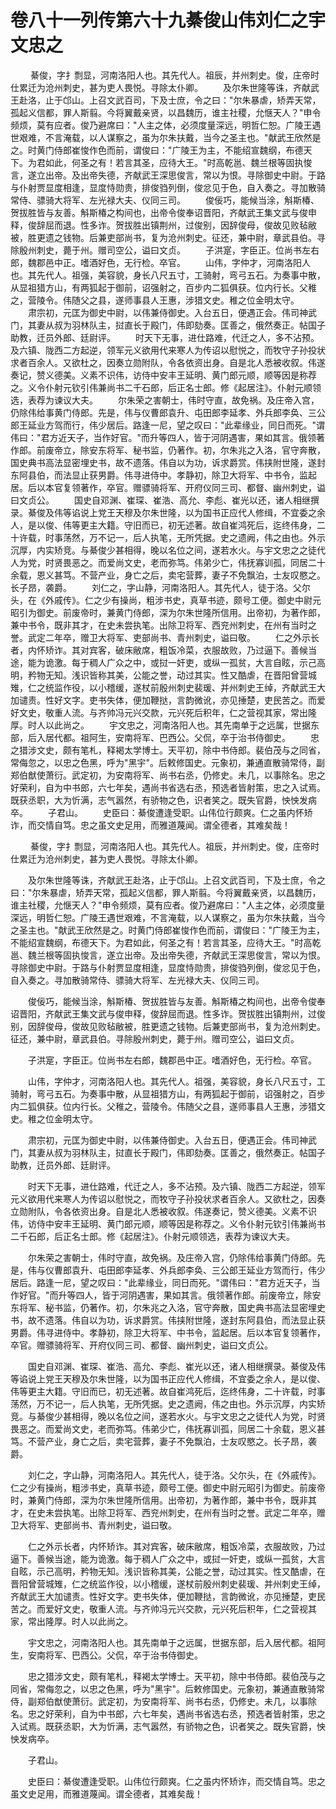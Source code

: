 # 卷八十一列传第六十九綦俊山伟刘仁之宇文忠之

 　　綦俊，字扌剽显，河南洛阳人也。其先代人。祖辰，并州刺史。俊，庄帝时仕累迁为沧州刺史，甚为吏人畏悦。寻除太仆卿。 　　及尔朱世隆等诛，齐献武王赴洛，止于邙山。上召文武百司，下及士庶，令之曰："尔朱暴虐，矫弄天常，孤起义信都，罪人斯翦。今将翼戴亲贤，以昌魏历，谁主社稷，允惬天人？"申令频烦，莫有应者。俊乃避席曰："人主之体，必须度量深远，明哲仁恕。广陵王遇世艰难，不言淹载，以人谋察之，虽为尔朱扶戴，当今之圣主也。"献武王欣然是之。时黄门侍郎崔悛作色而前，谓俊曰："广陵王为主，不能绍宣魏纲，布德天下。为君如此，何圣之有！若言其圣，应待大王。"时高乾邕、魏兰根等固执悛言，遂立出帝。及出帝失德，齐献武王深思俊言，常以为恨。寻除御史中尉。于路与仆射贾显度相逢，显度恃勋贵，排俊驺列倒，俊忿见于色，自入奏之。寻加散骑常侍、骠骑大将军、左光禄大夫、仪同三司。 　　俊佞巧，能候当涂，斛斯椿、贺拔胜皆与友善。斛斯椿之构间也，出帝令俊奉诏晋阳，齐献武王集文武与俊申释，俊辞屈而退。性多诈。贺拔胜出镇荆州，过俊别，因辞俊母，俊故见败毡敝被，胜更遗之钱物。后兼吏部尚书，复为沧州刺史。征还，兼中尉，章武县伯。寻除殷州刺史，薨于州。赠司空公，谥曰文贞。 　　子洪寔，字臣正。位尚书左右郎，魏郡邑中正。嗜酒好色，无行检。卒官。 　　山伟，字仲才，河南洛阳人也。其先代人。祖强，美容貌，身长八尺五寸，工骑射，弯弓五石。为奏事中散，从显祖猎方山，有两狐起于御前，诏强射之，百步内二狐俱获。位内行长。父稚之，营陵令。伟随父之县，遂师事县人王惠，涉猎文史。稚之位金明太守。 　　肃宗初，元匡为御史中尉，以伟兼侍御史。入台五日，便遇正会。伟司神武门，其妻从叔为羽林队主，挝直长于殿门，伟即劾奏。匡善之，俄然奏正。帖国子助教，迁员外郎、廷尉评。 　　时天下无事，进仕路难，代迁之人，多不沾预。及六镇、陇西二方起逆，领军元义欲用代来寒人为传诏以慰悦之，而牧守子孙投状求者百余人。又欲杜之，因奏立勋附队，令各依资出身。自是北人悉被收叙。伟遂奏记，赞义德美。义素不识伟，访侍中安丰王延明、黄门郎元顺，顺等因是称荐之。义令仆射元钦引伟兼尚书二千石郎，后正名士郎。修《起居注》。仆射元顺领选，表荐为谏议大夫。 　　尔朱荣之害朝士，伟时守直，故免祸。及庄帝入宫，仍除伟给事黄门侍郎。先是，伟与仪曹郎袁升、屯田郎李延孝、外兵郎李奂、三公郎王延业方驾而行，伟少居后。路逢一尼，望之叹曰："此辈缘业，同日而死。"谓伟曰："君方近天子，当作好官。"而升等四人，皆于河阴遇害，果如其言。俄领著作郎。前废帝立，除安东将军、秘书监，仍著作。初，尔朱兆之入洛，官守奔散，国史典书高法显密埋史书，故不遗落。伟自以为功，诉求爵赏。伟挟附世隆，遂封东阿县伯，而法显止获男爵。伟寻进侍中。孝静初，除卫大将军、中书令，监起居。后以本官复领著作，卒官。赠骠骑将军、开府仪同三司、都督、幽州刺史，谥曰文贞公。 　　国史自邓渊、崔琛、崔浩、高允、李彪、崔光以还，诸人相继撰录。綦俊及伟等谄说上党王天穆及尔朱世隆，以为国书正应代人修缉，不宜委之余人，是以俊、伟等更主大籍。守旧而已，初无述著。故自崔鸿死后，迄终伟身，二十许载，时事荡然，万不记一，后人执笔，无所凭据。史之遗阙，伟之由也。外示沉厚，内实矫竞。与綦俊少甚相得，晚以名位之间，遂若水火。与宇文忠之之徒代人为党，时贤畏恶之。而爱尚文史，老而弥笃。伟弟少亡，伟抚寡训孤，同居二十余载，恩义甚笃。不营产业，身亡之后，卖宅营葬，妻子不免飘泊，士友叹愍之。长子昂，袭爵。 　　刘仁之，字山静，河南洛阳人。其先代人，徒于洛。父尔头，在《外戚传》。仁之少有操尚，粗涉书史，真草书迹，颇号工便。御史中尉元昭引为御史。前废帝时，兼黄门侍郎，深为尔朱世隆所信用。出帝初，为著作郎，兼中书令，既非其才，在史未尝执笔。出除卫将军、西兖州刺史，在州有当时之誉。武定二年卒，赠卫大将军、吏部尚书、青州刺史，谥曰敬。 　　仁之外示长者，内怀矫诈。其对宾客，破床敝席，粗饭冷菜，衣服故败，乃过逼下。善候当途，能为诡激。每于稠人广众之中，或挝一奸吏，或纵一孤贫，大言自眩，示己高明，矜物无知。浅识皆称其美，公能之誉，动过其实。性又酷虐，在晋阳曾营城雉，仁之统监作役，以小稽缓，遂杖前殷州刺史裴瑗、并州刺史王绰，齐献武王大加谴责。性好文字。吏书失体，便加鞭挞，言韵微讹，亦见捶楚，吏民苦之。而爱好文史，敬重人流。与齐帅冯元兴交款，元兴死后积年，仁之营视其家，常出隆厚。时人以此尚之。 　　宇文忠之，河南洛阳人也。其先南单于之远属，世据东部，后入居代都。祖阿生，安南将军、巴西公。父侃，卒于治书侍御史。 　　忠之猎涉文史，颇有笔札，释褐太学博士。天平初，除中书侍郎。裴伯茂与之同省，常侮忽之，以忠之色黑，呼为"黑宇"。后敕修国史。元象初，兼通直散骑常侍，副郑伯猷使萧衍。武定初，为安南将军、尚书右丞，仍修史。未几，以事除名。忠之好荣利，自为中书郎，六七年矣，遇尚书省选右丞，预选者皆射策，忠之入试焉。既获丞职，大为忻满，志气嚣然，有骄物之色，识者笑之。既失官爵，怏怏发病卒。 　　子君山。 　　史臣曰：綦俊遭逢受职。山伟位行颇爽。仁之虽内怀矫诈，而交情自笃。忠之虽文史足用，而雅道蔑闻。谓全德者，其难矣哉！

 　　綦俊，字扌剽显，河南洛阳人也。其先代人。祖辰，并州刺史。俊，庄帝时仕累迁为沧州刺史，甚为吏人畏悦。寻除太仆卿。

　　及尔朱世隆等诛，齐献武王赴洛，止于邙山。上召文武百司，下及士庶，令之曰："尔朱暴虐，矫弄天常，孤起义信都，罪人斯翦。今将翼戴亲贤，以昌魏历，谁主社稷，允惬天人？"申令频烦，莫有应者。俊乃避席曰："人主之体，必须度量深远，明哲仁恕。广陵王遇世艰难，不言淹载，以人谋察之，虽为尔朱扶戴，当今之圣主也。"献武王欣然是之。时黄门侍郎崔悛作色而前，谓俊曰："广陵王为主，不能绍宣魏纲，布德天下。为君如此，何圣之有！若言其圣，应待大王。"时高乾邕、魏兰根等固执悛言，遂立出帝。及出帝失德，齐献武王深思俊言，常以为恨。寻除御史中尉。于路与仆射贾显度相逢，显度恃勋贵，排俊驺列倒，俊忿见于色，自入奏之。寻加散骑常侍、骠骑大将军、左光禄大夫、仪同三司。

　　俊佞巧，能候当涂，斛斯椿、贺拔胜皆与友善。斛斯椿之构间也，出帝令俊奉诏晋阳，齐献武王集文武与俊申释，俊辞屈而退。性多诈。贺拔胜出镇荆州，过俊别，因辞俊母，俊故见败毡敝被，胜更遗之钱物。后兼吏部尚书，复为沧州刺史。征还，兼中尉，章武县伯。寻除殷州刺史，薨于州。赠司空公，谥曰文贞。

　　子洪寔，字臣正。位尚书左右郎，魏郡邑中正。嗜酒好色，无行检。卒官。

　　山伟，字仲才，河南洛阳人也。其先代人。祖强，美容貌，身长八尺五寸，工骑射，弯弓五石。为奏事中散，从显祖猎方山，有两狐起于御前，诏强射之，百步内二狐俱获。位内行长。父稚之，营陵令。伟随父之县，遂师事县人王惠，涉猎文史。稚之位金明太守。

　　肃宗初，元匡为御史中尉，以伟兼侍御史。入台五日，便遇正会。伟司神武门，其妻从叔为羽林队主，挝直长于殿门，伟即劾奏。匡善之，俄然奏正。帖国子助教，迁员外郎、廷尉评。

　　时天下无事，进仕路难，代迁之人，多不沾预。及六镇、陇西二方起逆，领军元义欲用代来寒人为传诏以慰悦之，而牧守子孙投状求者百余人。又欲杜之，因奏立勋附队，令各依资出身。自是北人悉被收叙。伟遂奏记，赞义德美。义素不识伟，访侍中安丰王延明、黄门郎元顺，顺等因是称荐之。义令仆射元钦引伟兼尚书二千石郎，后正名士郎。修《起居注》。仆射元顺领选，表荐为谏议大夫。

　　尔朱荣之害朝士，伟时守直，故免祸。及庄帝入宫，仍除伟给事黄门侍郎。先是，伟与仪曹郎袁升、屯田郎李延孝、外兵郎李奂、三公郎王延业方驾而行，伟少居后。路逢一尼，望之叹曰："此辈缘业，同日而死。"谓伟曰："君方近天子，当作好官。"而升等四人，皆于河阴遇害，果如其言。俄领著作郎。前废帝立，除安东将军、秘书监，仍著作。初，尔朱兆之入洛，官守奔散，国史典书高法显密埋史书，故不遗落。伟自以为功，诉求爵赏。伟挟附世隆，遂封东阿县伯，而法显止获男爵。伟寻进侍中。孝静初，除卫大将军、中书令，监起居。后以本官复领著作，卒官。赠骠骑将军、开府仪同三司、都督、幽州刺史，谥曰文贞公。

　　国史自邓渊、崔琛、崔浩、高允、李彪、崔光以还，诸人相继撰录。綦俊及伟等谄说上党王天穆及尔朱世隆，以为国书正应代人修缉，不宜委之余人，是以俊、伟等更主大籍。守旧而已，初无述著。故自崔鸿死后，迄终伟身，二十许载，时事荡然，万不记一，后人执笔，无所凭据。史之遗阙，伟之由也。外示沉厚，内实矫竞。与綦俊少甚相得，晚以名位之间，遂若水火。与宇文忠之之徒代人为党，时贤畏恶之。而爱尚文史，老而弥笃。伟弟少亡，伟抚寡训孤，同居二十余载，恩义甚笃。不营产业，身亡之后，卖宅营葬，妻子不免飘泊，士友叹愍之。长子昂，袭爵。

　　刘仁之，字山静，河南洛阳人。其先代人，徒于洛。父尔头，在《外戚传》。仁之少有操尚，粗涉书史，真草书迹，颇号工便。御史中尉元昭引为御史。前废帝时，兼黄门侍郎，深为尔朱世隆所信用。出帝初，为著作郎，兼中书令，既非其才，在史未尝执笔。出除卫将军、西兖州刺史，在州有当时之誉。武定二年卒，赠卫大将军、吏部尚书、青州刺史，谥曰敬。

　　仁之外示长者，内怀矫诈。其对宾客，破床敝席，粗饭冷菜，衣服故败，乃过逼下。善候当途，能为诡激。每于稠人广众之中，或挝一奸吏，或纵一孤贫，大言自眩，示己高明，矜物无知。浅识皆称其美，公能之誉，动过其实。性又酷虐，在晋阳曾营城雉，仁之统监作役，以小稽缓，遂杖前殷州刺史裴瑗、并州刺史王绰，齐献武王大加谴责。性好文字。吏书失体，便加鞭挞，言韵微讹，亦见捶楚，吏民苦之。而爱好文史，敬重人流。与齐帅冯元兴交款，元兴死后积年，仁之营视其家，常出隆厚。时人以此尚之。

　　宇文忠之，河南洛阳人也。其先南单于之远属，世据东部，后入居代都。祖阿生，安南将军、巴西公。父侃，卒于治书侍御史。

　　忠之猎涉文史，颇有笔札，释褐太学博士。天平初，除中书侍郎。裴伯茂与之同省，常侮忽之，以忠之色黑，呼为"黑宇"。后敕修国史。元象初，兼通直散骑常侍，副郑伯猷使萧衍。武定初，为安南将军、尚书右丞，仍修史。未几，以事除名。忠之好荣利，自为中书郎，六七年矣，遇尚书省选右丞，预选者皆射策，忠之入试焉。既获丞职，大为忻满，志气嚣然，有骄物之色，识者笑之。既失官爵，怏怏发病卒。

　　子君山。

　　史臣曰：綦俊遭逢受职。山伟位行颇爽。仁之虽内怀矫诈，而交情自笃。忠之虽文史足用，而雅道蔑闻。谓全德者，其难矣哉！